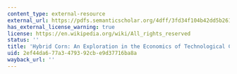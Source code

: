 ```yaml
---
content_type: external-resource
external_url: https://pdfs.semanticscholar.org/4dff/3fd34f104b42dd5b26117758d971e431e0a7.pdf
has_external_license_warning: true
license: https://en.wikipedia.org/wiki/All_rights_reserved
status: ''
title: 'Hybrid Corn: An Exploration in the Economics of Technological Change'
uid: 2ef44da6-77a3-4793-92cb-e9d37716ba8a
wayback_url: ''
---
```

